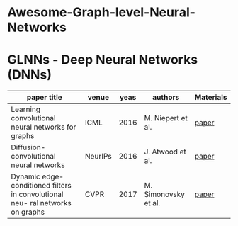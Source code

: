 # Awesome-Graph-level-Neural-Networks


# GLNNs - Deep Neural Networks (DNNs)
|  paper title   | venue  | yeas   | authors|Materials|
|  ----          | ----   | ----   |    ----| ----|
| Learning convolutional neural networks for graphs  | ICML | 2016 | M. Niepert et al.| [paper](http://proceedings.mlr.press/v48/niepert16.pdf)|
|Diffusion- convolutional neural networks            | NeurIPs| 2016| J. Atwood et al.|[paper](https://cpb-us-w2.wpmucdn.com/sites.coecis.cornell.edu/dist/9/287/files/2019/08/Towsley-6-6212-diffusion-convolutional-neural-networks.pdf)|
|Dynamic edge-conditioned filters in convolutional neu- ral networks on graphs|CVPR| 2017|M. Simonovsky et al. |[paper](https://openaccess.thecvf.com/content_cvpr_2017/papers/Simonovsky_Dynamic_Edge-Conditioned_Filters_CVPR_2017_paper.pdf)|
